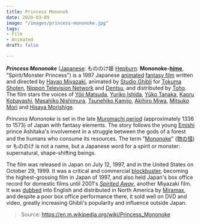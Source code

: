 ```yaml
---
title: Princess Mononok
date: 2020-03-09
image: "/images/princess-mononoke.jpg"
tags:
- Film
- Animated
draft: false

---
```

***Princess Mononoke*** ([Japanese](https://en.m.wikipedia.org/wiki/Japanese_language): もののけ姫 [Hepburn](https://en.m.wikipedia.org/wiki/Hepburn_romanization): **Mononoke-[hime](https://en.m.wikipedia.org/wiki/Hime)**, "Spirit/Monster Princess") is a 1997 Japanese [animated](https://en.m.wikipedia.org/wiki/Anime) [fantasy film](https://en.m.wikipedia.org/wiki/Fantasy_film) written and directed by [Hayao Miyazaki](https://en.m.wikipedia.org/wiki/Hayao_Miyazaki), animated by [Studio Ghibli](https://en.m.wikipedia.org/wiki/Studio_Ghibli) for [Tokuma Shoten](https://en.m.wikipedia.org/wiki/Tokuma_Shoten), [Nippon Television Network](https://en.m.wikipedia.org/wiki/Nippon_Television_Network) and [Dentsu](https://en.m.wikipedia.org/wiki/Dentsu), and distributed by [Toho](https://en.m.wikipedia.org/wiki/Toho). The film stars the voices of [Yōji Matsuda](https://en.m.wikipedia.org/wiki/Yōji_Matsuda), [Yuriko Ishida](https://en.m.wikipedia.org/wiki/Yuriko_Ishida), [Yūko Tanaka](https://en.m.wikipedia.org/wiki/Yūko_Tanaka), [Kaoru Kobayashi](https://en.m.wikipedia.org/wiki/Kaoru_Kobayashi_(actor)), [Masahiko Nishimura](https://en.m.wikipedia.org/wiki/Masahiko_Nishimura), [Tsunehiko Kamijo](https://en.m.wikipedia.org/wiki/Tsunehiko_Kamijo), [Akihiro Miwa](https://en.m.wikipedia.org/wiki/Akihiro_Miwa), [Mitsuko Mori](https://en.m.wikipedia.org/wiki/Mitsuko_Mori) and [Hisaya Morishige](https://en.m.wikipedia.org/wiki/Hisaya_Morishige).
<!-- excerpt -->
*Princess Mononoke* is set in the late [Muromachi period](https://en.m.wikipedia.org/wiki/Muromachi_period) (approximately 1336 to 1573) of Japan with fantasy elements. The story follows the young [Emishi](https://en.m.wikipedia.org/wiki/Emishi) prince Ashitaka's involvement in a struggle between the gods of a forest and the humans who consume its resources. The term "[Mononoke](https://en.m.wikipedia.org/wiki/Mononoke)" ([物の怪](https://en.wiktionary.org/wiki/物の怪)) or もののけ is not a name, but a Japanese word for a spirit or monster: supernatural, shape-shifting beings.

The film was released in Japan on July 12, 1997, and in the United States on October 29, 1999. It was a critical and commercial [blockbuster](https://en.m.wikipedia.org/wiki/Blockbuster_(entertainment)), becoming the highest-grossing film in Japan of 1997, and also held Japan's box office record for domestic films until 2001's *[Spirited Away](https://en.m.wikipedia.org/wiki/Spirited_Away)*, another Miyazaki film. It was [dubbed](https://en.m.wikipedia.org/wiki/Dubbing_(filmmaking)) into English and distributed in North America by [Miramax](https://en.m.wikipedia.org/wiki/Miramax), and despite a poor box office performance there, it sold well on DVD and video, greatly increasing Ghibli's popularity and influence outside Japan.

> Source: https://en.m.wikipedia.org/wiki/Princess_Mononoke
